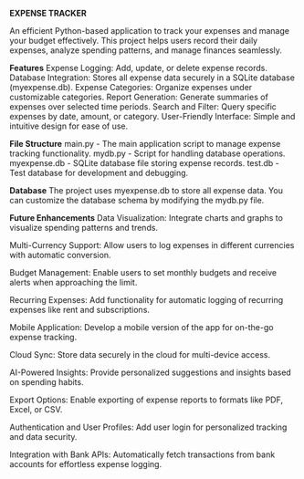 **EXPENSE TRACKER**

An efficient Python-based application to track your expenses and manage your budget effectively. This project helps users record their daily expenses, analyze spending patterns, and manage finances seamlessly.

**Features**
Expense Logging: Add, update, or delete expense records.
Database Integration: Stores all expense data securely in a SQLite database (myexpense.db).
Expense Categories: Organize expenses under customizable categories.
Report Generation: Generate summaries of expenses over selected time periods.
Search and Filter: Query specific expenses by date, amount, or category.
User-Friendly Interface: Simple and intuitive design for ease of use.

**File Structure**
main.py - The main application script to manage expense tracking functionality.
mydb.py - Script for handling database operations.
myexpense.db - SQLite database file storing expense records.
test.db - Test database for development and debugging.

**Database**
The project uses myexpense.db to store all expense data. You can customize the database schema by modifying the mydb.py file.

**Future Enhancements**
Data Visualization:
Integrate charts and graphs to visualize spending patterns and trends.

Multi-Currency Support:
Allow users to log expenses in different currencies with automatic conversion.

Budget Management:
Enable users to set monthly budgets and receive alerts when approaching the limit.

Recurring Expenses:
Add functionality for automatic logging of recurring expenses like rent and subscriptions.

Mobile Application:
Develop a mobile version of the app for on-the-go expense tracking.

Cloud Sync:
Store data securely in the cloud for multi-device access.

AI-Powered Insights:
Provide personalized suggestions and insights based on spending habits.

Export Options:
Enable exporting of expense reports to formats like PDF, Excel, or CSV.

Authentication and User Profiles:
Add user login for personalized tracking and data security.

Integration with Bank APIs:
Automatically fetch transactions from bank accounts for effortless expense logging.
